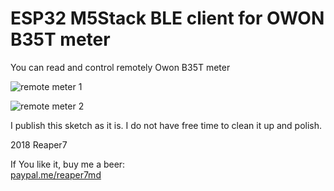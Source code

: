# ESP32 M5Stack BLE client for OWON B35T meter

You can read and control remotely Owon B35T meter

![remote meter 1](https://github.com/reaper7/M5Stack_BLE_client_Owon_B35T/blob/master/docs/m5stack.jpg)

![remote meter 2](https://github.com/reaper7/M5Stack_BLE_client_Owon_B35T/blob/master/docs/m5stack_meter.jpg)

I publish this sketch as it is.
I do not have free time to clean it up and polish.

2018 Reaper7

If You like it, buy me a beer:<br>
[paypal.me/reaper7md](https://www.paypal.me/reaper7md)
